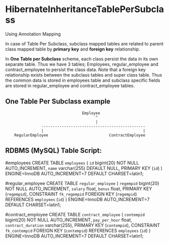 # HibernateInheritanceTablePerSubclass
Using  Annotation Mapping

In case of Table Per Subclass, subclass mapped tables are related to parent class mapped table by <b>primary key</b> and <b>foreign key</b> relationship.

In <b>One Table per Subclass</b> scheme, each class persist the data in its own separate table. 
Thus we have 3 tables; Employees, regular_employee and contract_employee to persist the class data. 
Note that a foreign key relationship exists between the subclass tables and super class table. 
Thus the common data is stored in employees table and subclass specific fields are stored in regular_employee and contract_employee tables.

One Table Per Subclass example
--------------------------------------

						              Employee
							                ^
							                |
					----------------------------------------------
					|					                         |
		RegularEmployee		                      ContractEmployee







RDBMS (MySQL) Table Script:
------------------------------
#employees
CREATE TABLE `employees` (
  `id` bigint(20) NOT NULL AUTO_INCREMENT,
  `name` varchar(255) DEFAULT NULL,
  PRIMARY KEY (`id`)
) ENGINE=InnoDB AUTO_INCREMENT=7 DEFAULT CHARSET=latin1;

#regular_employee
CREATE TABLE `regular_employee` (
  `regempid` bigint(20) NOT NULL AUTO_INCREMENT,
	`salary` float,
	`bonus` float,
  PRIMARY KEY (`regempid`),
  CONSTRAINT `fk_regempid` FOREIGN KEY (`regempid`) REFERENCES `employees` (`id`)
) ENGINE=InnoDB AUTO_INCREMENT=7 DEFAULT CHARSET=latin1;

#contract_employee
CREATE TABLE `contract_employee` (
  `contempid` bigint(20) NOT NULL AUTO_INCREMENT,
  `pay_per_hour` float,
  `contract_duration` varchar(255),
   PRIMARY KEY (`contempid`),
   CONSTRAINT `fk_contempid` FOREIGN KEY (`contempid`) REFERENCES `employees` (`id`)
) ENGINE=InnoDB AUTO_INCREMENT=7 DEFAULT CHARSET=latin1;
